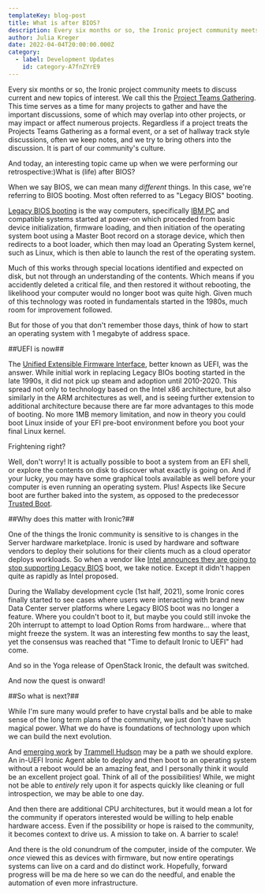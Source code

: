 ```yaml
---
templateKey: blog-post
title: What is after BIOS?
description: Every six months or so, the Ironic project community meets to discuss current and new topics of interest. We call this the Project Teams Gathering.
author: Julia Kreger
date: 2022-04-04T20:00:00.000Z
category:
  - label: Development Updates
    id: category-A7fnZYrE9
---
```


Every six months or so, the Ironic project community meets to discuss current and new topics of interest. We call this the [Project Teams Gathering](https://ptg.opendev.org/). This time serves as a time for many projects to gather and have the important discussions, some of which may overlap into other projects, or may impact or affect numerous projects. Regardless if a project treats the Projects Teams Gathering as a formal event, or a set of hallway track style discussions, often we keep notes, and we try to bring others into the discussion. It is part of our community's culture.

And today, an interesting topic came up when we were performing our retrospective:)What is (life) after BIOS?

When we say BIOS, we can mean many *different* things. In this case, we're referring to BIOS booting. Most often referred to as "Legacy BIOS" booting.

[Legacy BIOS booting](https://en.wikipedia.org/wiki/BIOS#Boot_process) is the way computers, specifically [IBM PC](https://en.wikipedia.org/wiki/IBM_Personal_Computer) and compatible systems started at power-on which proceeded from basic device initialization, firmware loading, and then initiation of the operating system boot using a Master Boot record on a storage device, which then redirects to a boot loader, which then may load an Operating System kernel, such as Linux, which is then able to launch the rest of the operating system.

Much of this works through special locations identified and expected on disk, but not through an understanding of the contents. Which means if you accidently deleted a critical file, and then restored it without rebooting, the likelihood your computer would no longer boot was quite high. Given much of this technology was rooted in fundamentals started in the 1980s, much room for improvement followed.

But for those of you that don't remember those days, think of how to start an operating system with 1 megabyte of address space.

##UEFI is now##

The [Unified Extensible Firmware Interface](https://en.wikipedia.org/wiki/Unified_Extensible_Firmware_Interface), better known as UEFI, was the answer. While initial work in replacing Legacy BIOs booting started in the late 1990s, it did not pick up steam and adoption until 2010-2020. This spread not only to technology based on the Intel x86 architecture, but also similarly in the ARM architectures as well, and is seeing further extension to additional architecture because there are far more advantages to this mode of booting. No more 1MB memory limitation, and now in theory you could boot Linux inside of your EFI pre-boot environment before you boot your final Linux kernel.

Frightening right?

Well, don't worry! It is actually possible to boot a system from an EFI shell, or explore the contents on disk to discover what exactly is going on. And if your lucky, you may have some graphical tools available as well before your computer is even running an operating system. Plus! Aspects like Secure boot are further baked into the system, as opposed to the predecessor [Trusted Boot](https://wiki.gentoo.org/wiki/Trusted_Boot).

##Why does this matter with Ironic?##

One of the things the Ironic community is sensitive to is changes in the Server hardware marketplace. Ironic is used by hardware and software vendors to deploy their solutions for their clients much as a cloud operator deploys workloads. So when a vendor like [Intel announces they are going to stop supporting Legacy BIOS](https://uefi.org/sites/default/files/resources/Brian_Richardson_Intel_Final.pdf) boot, we take notice. Except it didn't happen quite as rapidly as Intel proposed.

During the Wallaby development cycle (1st half, 2021), some Ironic cores finally started to see cases where users were interacting with brand new Data Center server platforms where Legacy BIOS boot was no longer a feature. Where you couldn't boot to it, but maybe you could still invoke the 20h interrupt to attempt to load Option Roms from hardware... where that might freeze the system. It was an interesting few months to say the least, yet the consensus was reached that "Time to default Ironic to UEFI" had come.

And so in the Yoga release of OpenStack Ironic, the default was switched.

And now the quest is onward!

##So what is next?##

While I'm sure many would prefer to have crystal balls and be able to make sense of the long term plans of the community, we just don't have such magical power. What we do have is foundations of technology upon which we can build the next evolution.

And [emerging work](https://twitter.com/qrs/status/1496908435488755724) by [Trammell Hudson](https://twitter.com/qrs) may be a path we should explore. An in-UEFI Ironic Agent able to deploy and then boot to an operating system without a reboot would be an amazing feat, and I personally think it would be an excellent project goal. Think of all of the possibilities! While, we might not be able to *entirely* rely upon it for aspects quickly like cleaning or full introspection, we may be able to one day.

And then there are additional CPU architectures, but it would mean a lot for the community if operators interested would be willing to help enable hardware access. Even if the possibility or hope is raised to the community, it becomes context to drive us. A mission to take on. A barrier to scale!

And there is the old conundrum of the computer, inside of the computer. We *once* viewed this as devices with firmware, but now entire operatings systems can live on a card and do distinct work. Hopefully, forward progress will be ma
de here so we can do the needful, and enable the automation of even more infrastructure.
